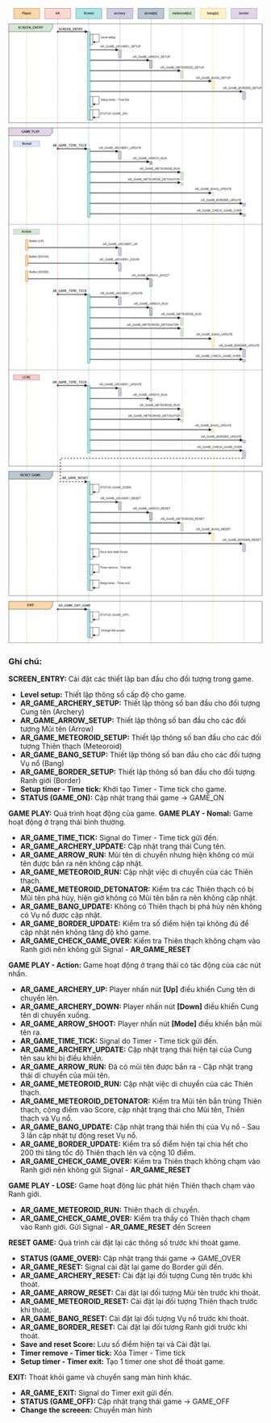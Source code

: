 [<img src="images\All_game_UML-Copy of Page-1.drawio.png" width="720">](https://github.com/QuocBuu/archery_game.git)

### Ghi chú:
**SCREEN_ENTRY:** Cài đặt các thiết lâp ban đầu cho đối tượng trong game.
- **Level setup:** Thiết lập thông số cấp độ cho game.
- **AR_GAME_ARCHERY_SETUP:** Thiết lập thông số ban đầu cho đối tượng Cung tên (Archery)
- **AR_GAME_ARROW_SETUP:** Thiết lập thông số ban đầu cho các đối tượng Mũi tên (Arrow)
- **AR_GAME_METEOROID_SETUP:** Thiết lập thông số ban đầu cho các đối tượng Thiên thạch (Meteoroid)
- **AR_GAME_BANG_SETUP:** Thiết lập thông số ban đầu cho các đối tượng Vụ nổ (Bang)
- **AR_GAME_BORDER_SETUP:** Thiết lập thông số ban đầu cho đối tượng Ranh giới (Border)
- **Setup timer - Time tick:** Khởi tạo Timer - Time tick cho game.
- **STATUS (GAME_ON):** Cập nhật trạng thái game -> GAME_ON

**GAME PLAY:** Quá trình hoạt động của game.
**GAME PLAY - Nomal:** Game hoạt động ở trạng thái bình thường.
- **AR_GAME_TIME_TICK:** Signal do Timer - Time tick gửi đến.
- **AR_GAME_ARCHERY_UPDATE:** Cập nhật trạng thái Cung tên.
- **AR_GAME_ARROW_RUN:** Mũi tên di chuyển nhưng hiện không có mũi tên được bắn ra nên không cập nhật.
- **AR_GAME_METEOROID_RUN:** Cập nhật việc di chuyển của các Thiên thạch.
- **AR_GAME_METEOROID_DETONATOR:** Kiểm tra các Thiên thạch có bị Mũi tên phá hủy, hiện giờ không có Mũi tên bắn ra nên không cập nhật.
- **AR_GAME_BANG_UPDATE:** Không có Thiên thạch bị phá hủy nên không có Vụ nổ được cập nhật.
- **AR_GAME_BORDER_UPDATE:** Kiểm tra số điểm hiện tại không đủ để cập nhật nên không tăng độ khó game.
- **AR_GAME_CHECK_GAME_OVER:** Kiểm tra Thiên thạch không chạm vào Ranh giới nên không gửi Signal - **AR_GAME_RESET**

**GAME PLAY - Action:** Game hoạt động ở trạng thái có tác động của các nút nhấn.
- **AR_GAME_ARCHERY_UP:** Player nhấn nút **[Up]** điều khiển Cung tên di chuyển lên.
- **AR_GAME_ARCHERY_DOWN:** Player nhấn nút **[Down]** điều khiển Cung tên di chuyển xuống.
- **AR_GAME_ARROW_SHOOT:** Player nhấn nút **[Mode]** điều khiển bắn mũi tên ra.
- **AR_GAME_TIME_TICK:** Signal do Timer - Time tick gửi đến.
- **AR_GAME_ARCHERY_UPDATE:** Cập nhật trạng thái hiện tại của Cung tên sau khi bị điều khiển.
- **AR_GAME_ARROW_RUN:** Đã có mũi tên được bắn ra - Cập nhật trạng thái di chuyển của mũi tên.
- **AR_GAME_METEOROID_RUN:** Cập nhật việc di chuyển của các Thiên thạch. 
- **AR_GAME_METEOROID_DETONATOR:** Kiểm tra Mũi tên bắn trúng Thiên thạch, cộng điểm vào Score, cập nhật trạng thái cho Mũi tên, Thiên thạch và Vụ nổ.
- **AR_GAME_BANG_UPDATE:** Cập nhật trạng thái hiển thị của Vụ nổ - Sau 3 lần cập nhật tự động reset Vụ nổ.
- **AR_GAME_BORDER_UPDATE:** Kiểm tra số điểm hiện tại chia hết cho 200 thì tăng tốc độ Thiên thạch lên và cộng 10 điểm.
- **AR_GAME_CHECK_GAME_OVER:** Kiểm tra Thiên thạch không chạm vào Ranh giới nên không gửi Signal - **AR_GAME_RESET**

**GAME PLAY - LOSE:** Game hoạt động lúc phát hiện Thiên thạch chạm vào Ranh giới.
- **AR_GAME_METEOROID_RUN:** Thiên thạch di chuyển.
- **AR_GAME_CHECK_GAME_OVER:** Kiểm tra thấy có Thiên thạch chạm vào Ranh giới. Gửi Signal - **AR_GAME_RESET** đến Screen

**RESET GAME:** Quá trình cài đặt lại các thông số trước khi thoát game.
- **STATUS (GAME_OVER):** Cập nhật trạng thái game -> GAME_OVER
- **AR_GAME_RESET:** Signal cài đặt lại game do Border gửi đến.
- **AR_GAME_ARCHERY_RESET:** Cài đặt lại đối tượng Cung tên trước khi thoát.
- **AR_GAME_ARROW_RESET:** Cài đặt lại đối tượng Mũi tên trước khi thoát.
- **AR_GAME_METEOROID_RESET:** Cài đặt lại đối tượng Thiên thạch trước khi thoát.
- **AR_GAME_BANG_RESET:** Cài đặt lại đối tượng Vụ nổ trước khi thoát.
- **AR_GAME_BORDER_RESET:** Cài đặt lại đối tượng Ranh giới trước khi thoát.
- **Save and reset Score:** Lưu số điểm hiện tại và Cài đặt lại.
- **Timer remove - Timer tick:** Xóa Timer - Time tick
- **Setup timer - Timer exit:** Tạo 1 timer one shot để thoát game.

**EXIT:** Thoát khỏi game và chuyển sang màn hình khác.
- **AR_GAME_EXIT:** Signal do Timer exit gửi đến.
- **STATUS (GAME_OFF):** Cập nhật trạng thái game -> GAME_OFF
- **Change the screeen:** Chuyển màn hình
